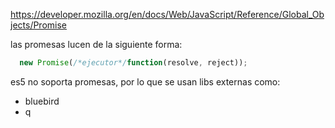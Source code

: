 https://developer.mozilla.org/en/docs/Web/JavaScript/Reference/Global_Objects/Promise

las promesas lucen de la siguiente forma:
```JavaScript
  new Promise(/*ejecutor*/function(resolve, reject));
```

es5 no soporta promesas, por lo que se usan libs externas como:
- bluebird
- q
